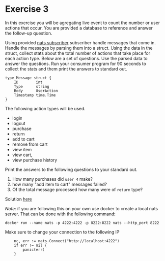 # Exercise 3

In this exercise you will be agregating live event to count the number or user actions that occur. You are provided a database to reference and answer the follow-up question.

Using provided [nats subscriber]() subscriber handle messages that come in. Handle the messages by parsing them into a struct. Using the data in the struct, collect stats about the total number of actions that take place for each action type. Below are a set of questions. Use the parsed data to answer the questions. Run your consumer program for 90 seconds to collect the stats and them print the answers to standard out.

```
type Message struct {
	ID        int
	Type      string
	Body      UserAction
	Timestamp time.Time
}
```

The following action types will be used.

* login
* logout
* purchase
* return
* add to cart
* remove from cart
* view item
* view cart,
* view purchase history

Print the answers to the following questions to your standard out.

1.  How many purchases did `user 4` make?
2.  how many "add item to cart" messages failed?
3.  Of the total message processed how many were of `return` type?

Solution [here](solution/main.go)

_Note_: if you are following this on your own use docker to create a local nats server. That can be done with the following command:

```
docker run --name nats -p 4222:4222 -p 8222:8222 nats --http_port 8222
```

Make sure to change your connection to the following IP

```
	nc, err := nats.Connect("http://localhost:4222")
	if err != nil {
		panic(err)
	}
```
